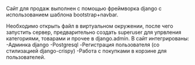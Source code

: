 Сайт для продаж выполнен с помощью фреймворка django с использованием шаблона bootstrap+navbar.

Необходимо открыть файл в виртуальном окружении, после чего запустить сервер, предварительно создать superuser для упрвления категориями, товарами и прочее в django.admin.
В сайт интегрированы:
-Админка django
-Postgresql
-Регистрация пользователя (со стилизацией django-crispy)
-Работа с покупками в корзине для пользователей.
